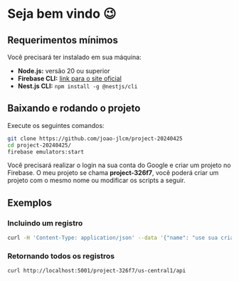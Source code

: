 # Seja bem vindo :wink:

## Requerimentos mínimos

Você precisará ter instalado em sua máquina:

- **Node.js:** versão 20 ou superior
- **Firebase CLI:** [link para o site oficial](https://firebase.google.com/docs/cli?hl=pt-br)
- **Nest.js CLI:** ```npm install -g @nestjs/cli```

## Baixando e rodando o projeto

Execute os seguintes comandos:

```bash
git clone https://github.com/joao-jlcm/project-20240425
cd project-20240425/
firebase emulators:start
```

Você precisará realizar o login na sua conta do Google e criar um projeto no Firebase. O meu projeto se chama **project-326f7**, você poderá criar um projeto com o mesmo nome ou modificar os scripts a seguir.

## Exemplos

### Incluindo um registro

```bash
curl -H 'Content-Type: application/json' --data '{"name": "use sua criatividade"}' http://localhost:5001/project-326f7/us-central1/api
```

### Retornando todos os registros

```bash
curl http://localhost:5001/project-326f7/us-central1/api
```